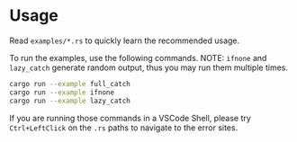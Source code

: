 # Usage

Read `examples/*.rs` to quickly learn the recommended usage.

To run the examples, use the following commands. NOTE: `ifnone` and `lazy_catch` generate random output, thus you may run them multiple times.

```bash
cargo run --example full_catch
cargo run --example ifnone
cargo run --example lazy_catch
```

If you are running those commands in a VSCode Shell, please try `Ctrl+LeftClick` on the `.rs` paths to navigate to the error sites.